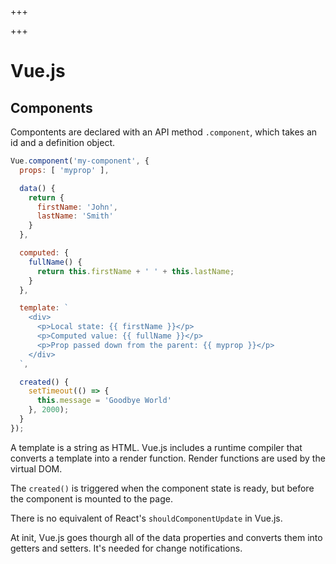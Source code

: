 
+++

+++
# Vue.js

## Components

Compontents are declared with an API method `.component`, which takes an id and a definition object.

```js
Vue.component('my-component', {
  props: [ 'myprop' ],

  data() {
    return {
      firstName: 'John',
      lastName: 'Smith'
    }
  },

  computed: {
    fullName() {
      return this.firstName + ' ' + this.lastName;
    }
  },

  template: `
    <div>
      <p>Local state: {{ firstName }}</p>
      <p>Computed value: {{ fullName }}</p>
      <p>Prop passed down from the parent: {{ myprop }}</p>
    </div>
  `,

  created() {
    setTimeout(() => {
      this.message = 'Goodbye World'
    }, 2000);
  }
});
```

A template is a string as HTML. Vue.js includes a runtime compiler that converts a template into a render function. Render functions are used by the virtual DOM.

The `created()` is triggered when the component state is ready, but before the component is mounted to the page.

There is no equivalent of React's `shouldComponentUpdate` in Vue.js.

At init, Vue.js goes thourgh all of the data properties and converts them into getters and setters. It's needed for change notifications.

